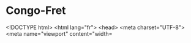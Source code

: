 # Congo-Fret
&lt;!DOCTYPE html> &lt;html lang="fr"> &lt;head>   &lt;meta charset="UTF-8">   &lt;meta name="viewport" content="width=
